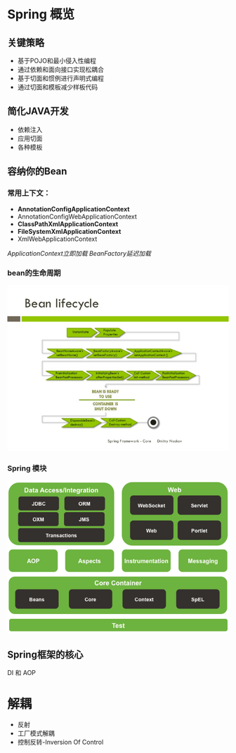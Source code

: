 # Spring 概览

## 关键策略

- 基于POJO和最小侵入性编程
- 通过依赖和面向接口实现松耦合
- 基于切面和惯例进行声明式编程
- 通过切面和模板减少样板代码

## 简化JAVA开发

- 依赖注入
- 应用切面
- 各种模板

## 容纳你的Bean

### 常用上下文：

- **AnnotationConfigApplicationContext**
- AnnotationConfigWebApplicationContext
- **ClassPathXmlApplicationContext**
- **FileSystemXmlApplicationContext**
- XmlWebApplicationContext

*ApplicationContext立即加载*
*BeanFactory延迟加载*

### bean的生命周期

![202081181522](/assets/202081181522.jpg)

### Spring 模块

![202081181547](/assets/202081181547.png)

## Spring框架的核心

DI 和 AOP

# 解耦

- 反射
- 工厂模式解耦
- 控制反转-Inversion Of Control
